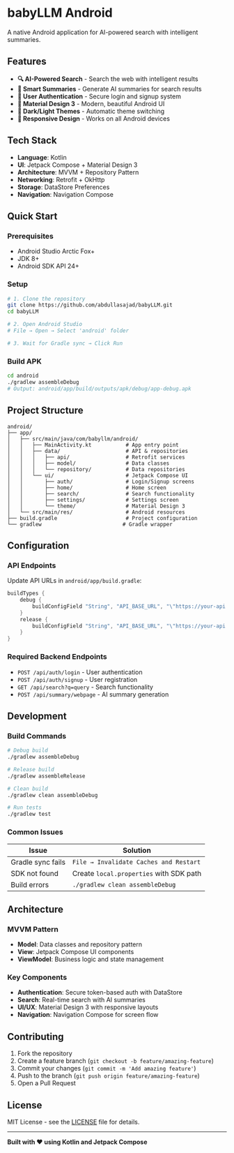 # babyLLM Android

A native Android application for AI-powered search with intelligent summaries.

## Features

- **🔍 AI-Powered Search** - Search the web with intelligent results
- **📝 Smart Summaries** - Generate AI summaries for search results  
- **🔐 User Authentication** - Secure login and signup system
- **🎨 Material Design 3** - Modern, beautiful Android UI
- **🌙 Dark/Light Themes** - Automatic theme switching
- **📱 Responsive Design** - Works on all Android devices

## Tech Stack

- **Language**: Kotlin
- **UI**: Jetpack Compose + Material Design 3
- **Architecture**: MVVM + Repository Pattern
- **Networking**: Retrofit + OkHttp
- **Storage**: DataStore Preferences
- **Navigation**: Navigation Compose

## Quick Start

### Prerequisites
- Android Studio Arctic Fox+
- JDK 8+
- Android SDK API 24+

### Setup
```bash
# 1. Clone the repository
git clone https://github.com/abdullasajad/babyLLM.git
cd babyLLM

# 2. Open Android Studio
# File → Open → Select 'android' folder

# 3. Wait for Gradle sync → Click Run
```

### Build APK
```bash
cd android
./gradlew assembleDebug
# Output: android/app/build/outputs/apk/debug/app-debug.apk
```

## Project Structure

```
android/
├── app/
│   ├── src/main/java/com/babyllm/android/
│   │   ├── MainActivity.kt           # App entry point
│   │   ├── data/                     # API & repositories
│   │   │   ├── api/                  # Retrofit services
│   │   │   ├── model/                # Data classes
│   │   │   └── repository/           # Data repositories
│   │   └── ui/                       # Jetpack Compose UI
│   │       ├── auth/                 # Login/Signup screens
│   │       ├── home/                 # Home screen
│   │       ├── search/               # Search functionality
│   │       ├── settings/             # Settings screen
│   │       └── theme/                # Material Design 3
│   └── src/main/res/                 # Android resources
├── build.gradle                      # Project configuration
└── gradlew                          # Gradle wrapper
```

## Configuration

### API Endpoints
Update API URLs in `android/app/build.gradle`:
```gradle
buildTypes {
    debug {
        buildConfigField "String", "API_BASE_URL", "\"https://your-api.com/api\""
    }
    release {
        buildConfigField "String", "API_BASE_URL", "\"https://your-api.com/api\""
    }
}
```

### Required Backend Endpoints
- `POST /api/auth/login` - User authentication
- `POST /api/auth/signup` - User registration
- `GET /api/search?q=query` - Search functionality
- `POST /api/summary/webpage` - AI summary generation

## Development

### Build Commands
```bash
# Debug build
./gradlew assembleDebug

# Release build
./gradlew assembleRelease

# Clean build
./gradlew clean assembleDebug

# Run tests
./gradlew test
```

### Common Issues
| Issue | Solution |
|-------|----------|
| Gradle sync fails | `File → Invalidate Caches and Restart` |
| SDK not found | Create `local.properties` with SDK path |
| Build errors | `./gradlew clean assembleDebug` |

## Architecture

### MVVM Pattern
- **Model**: Data classes and repository pattern
- **View**: Jetpack Compose UI components  
- **ViewModel**: Business logic and state management

### Key Components
- **Authentication**: Secure token-based auth with DataStore
- **Search**: Real-time search with AI summaries
- **UI/UX**: Material Design 3 with responsive layouts
- **Navigation**: Navigation Compose for screen flow

## Contributing

1. Fork the repository
2. Create a feature branch (`git checkout -b feature/amazing-feature`)
3. Commit your changes (`git commit -m 'Add amazing feature'`)
4. Push to the branch (`git push origin feature/amazing-feature`)
5. Open a Pull Request

## License

MIT License - see the [LICENSE](LICENSE) file for details.

---

**Built with ❤️ using Kotlin and Jetpack Compose**

